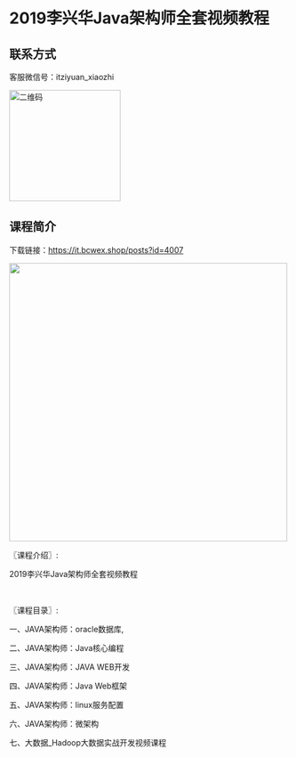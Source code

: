 # 2019李兴华Java架构师全套视频教程

## 联系方式

客服微信号：itziyuan_xiaozhi

<img src="https://ziyuanyun.oss-cn-guangzhou.aliyuncs.com/common/20240614073449/666b82192834a.jpg" width="200" height="200" alt="二维码">

## 课程简介

下载链接：https://it.bcwex.shop/posts?id=4007

<img src="https://ziyuanyun.oss-cn-guangzhou.aliyuncs.com/yun/20240515185544/664494b046516.jpg" width="500" alt="">

  〖课程介绍〗:

 2019李兴华Java架构师全套视频教程



 &nbsp;

 〖课程目录〗:

  一、JAVA架构师：oracle数据库, 

  二、JAVA架构师：Java核心编程

  三、JAVA架构师：JAVA WEB开发

  四、JAVA架构师：Java Web框架

  五、JAVA架构师：linux服务配置

  六、JAVA架构师：微架构

  七、大数据_Hadoop大数据实战开发视频课程 

  